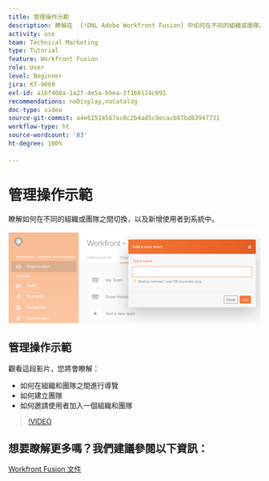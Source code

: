 ```yaml
---
title: 管理操作示範
description: 瞭解在  [!DNL Adobe Workfront Fusion] 中如何在不同的組織或團隊之間切換，以及新增使用者到系統中。
activity: use
team: Technical Marketing
type: Tutorial
feature: Workfront Fusion
role: User
level: Beginner
jira: KT-9069
exl-id: a16f408a-1a2f-4e5a-bbea-1f1b8124c091
recommendations: noDisplay,noCatalog
doc-type: video
source-git-commit: a4e61514567ac8c2b4ad5c9ecacb87bd83947731
workflow-type: ht
source-wordcount: '83'
ht-degree: 100%

---
```


# 管理操作示範

瞭解如何在不同的組織或團隊之間切換，以及新增使用者到系統中。

![影像顯示具有錯誤處理功能之情境](assets/workfront-fusion-administration-1.png)

## 管理操作示範

觀看這段影片，您將會瞭解：

* 如何在組織和團隊之間進行導覽
* 如何建立團隊
* 如何邀請使用者加入一個組織和團隊

>[!VIDEO](https://video.tv.adobe.com/v/335310/?quality=12&learn=on)

## 想要瞭解更多嗎？我們建議參閱以下資訊：

[Workfront Fusion 文件](https://experienceleague.adobe.com/docs/workfront/using/adobe-workfront-fusion/workfront-fusion-2.html?lang=zh-Hant)
